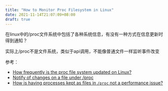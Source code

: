 ```yaml
---
title: "How to Monitor Proc Filesystem in Linux"
date: 2021-11-14T21:07:09+08:00
draft: true
---
```


在linux中的/proc文件系统中包括了各种系统信息，有没有一种方式在信息更新时得到通知？

实际上/proc不是文件系统，类似于api调用，不能像普通文件一样监听事件改变

参考：

* [How frequently is the proc file system updated on Linux?](https://unix.stackexchange.com/a/74724)
* [Notify of changes on a file under /proc](https://unix.stackexchange.com/a/90628)
* [How is having processes kept as files in `/proc` not a performance issue?](https://unix.stackexchange.com/a/647555)
